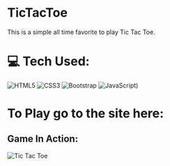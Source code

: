 # TicTacToe
This is a simple all time favorite to play Tic Tac Toe.

# 💻 Tech Used:
 ![HTML5](https://img.shields.io/badge/html5-%23E34F26.svg?style=for-the-badge&logo=html5&logoColor=white) ![CSS3](https://img.shields.io/badge/css3-%231572B6.svg?style=for-the-badge&logo=css3&logoColor=white) ![Bootstrap](https://img.shields.io/badge/bootstrap-%23563D7C.svg?style=for-the-badge&logo=bootstrap&logoColor=white)
 ![JavaScript](https://img.shields.io/badge/javascript-%23323330.svg?style=for-the-badge&logo=javascript&logoColor=%23F7DF1E))
 
 # To Play go to the site here:
 
## Game In Action:

![Tic Tac Toe](https://user-images.githubusercontent.com/101678295/229621266-edf9bed8-0095-467a-8f90-a9c9ceb634cf.gif)
